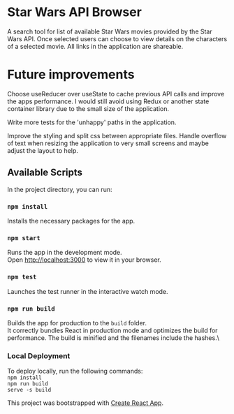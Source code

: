 # Star Wars API Browser

A search tool for list of available Star Wars movies provided by the Star Wars API. Once selected users can choose to view details on the characters of a selected movie. All links in the application are shareable.

# Future improvements

Choose useReducer over useState to cache previous API calls and improve the apps performance. I would still avoid using Redux or another state container library due to the small size of the application.

Write more tests for the 'unhappy' paths in the application.

Improve the styling and split css between appropriate files. Handle overflow of text when resizing the application to very small screens and maybe adjust the layout to help.

## Available Scripts

In the project directory, you can run:

### `npm install`

Installs the necessary packages for the app.

### `npm start`

Runs the app in the development mode.\
Open [http://localhost:3000](http://localhost:3000) to view it in your browser.

### `npm test`

Launches the test runner in the interactive watch mode.

### `npm run build`

Builds the app for production to the `build` folder.\
It correctly bundles React in production mode and optimizes the build for performance.
The build is minified and the filenames include the hashes.\

### Local Deployment

To deploy locally, run the following commands:\
    `npm install`\
    `npm run build`\
    `serve -s build`


This project was bootstrapped with [Create React App](https://github.com/facebook/create-react-app).

